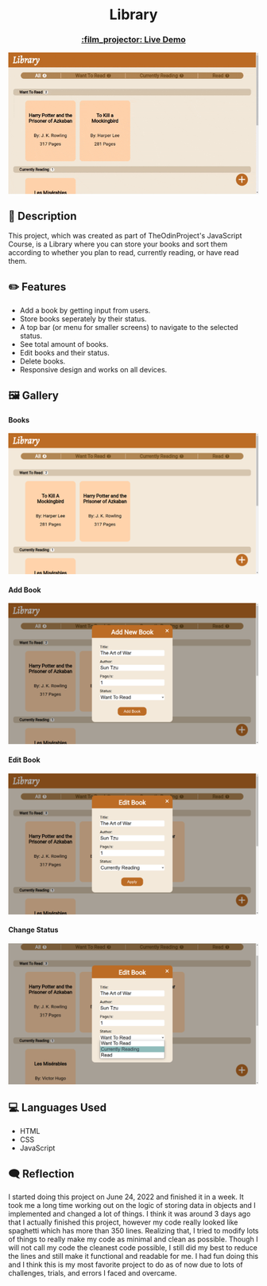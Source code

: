 <h1 align="center">Library</h1>
<h3 align="center"><a href="https://gaaabbb.github.io/library/">:film_projector: Live Demo</a></h3>

![Live Demo](gallery/live-demo.gif)

## :scroll: Description
This project, which was created as part of TheOdinProject's JavaScript Course, is a Library where you can store your books and sort them according to whether you plan to read, currently reading, or have read them.

## :pencil2: Features
* Add a book by getting input from users.
* Store books seperately by their status.
* A top bar (or menu for smaller screens) to navigate to the selected status.
* See total amount of books.
* Edit books and their status.
* Delete books.
* Responsive design and works on all devices.


## :framed_picture: Gallery
#### Books
![Books](gallery/Screenshot-1.png)
#### Add Book
![Add Book](gallery/Screenshot-2.png)
#### Edit Book
![Edit Book](gallery/Screenshot-3.png)
#### Change Status
![Change Status](gallery/Screenshot-4.png)

## :computer: Languages Used
* HTML
* CSS
* JavaScript

## :left_speech_bubble: Reflection
I started doing this project on June 24, 2022 and finished it in a week. It took me a long time working out on the logic of storing data in objects and I implemented and changed a lot of things. I think it was around 3 days ago that I actually finished this project, however my code really looked like spaghetti which has more than 350 lines. Realizing that, I tried to modify lots of things to really make my code as minimal and clean as possible. Though I will not call my code the cleanest code possible, I still did my best to reduce the lines and still make it functional and readable for me. I had fun doing this and I think this is my most favorite project to do as of now due to lots of challenges, trials, and errors I faced and overcame.